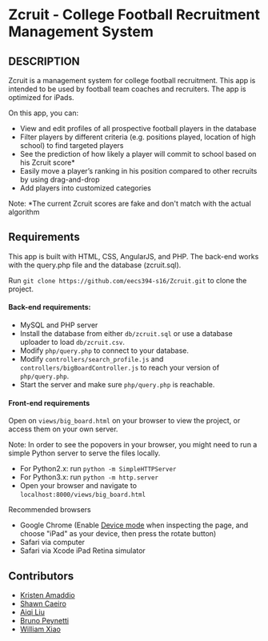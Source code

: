 Zcruit - College Football Recruitment Management System
====================================
## DESCRIPTION
Zcruit is a management system for college football recruitment. This app is intended to be used by football team coaches and recruiters. The app is optimized for iPads. 

On this app, you can:
* View and edit profiles of all prospective football players in the database
* Filter players by different criteria (e.g. positions played, location of high school) to find targeted players
* See the prediction of how likely a player will commit to school based on his Zcruit score*
* Easily move a player’s ranking in his position compared to other recruits by using drag-and-drop
* Add players into customized categories

Note:
*The current Zcruit scores are fake and don't match with the actual algorithm 
## Requirements
This app is built with HTML, CSS, AngularJS, and PHP. The back-end works with the query.php file and the database (zcruit.sql). 

Run `git clone https://github.com/eecs394-s16/Zcruit.git` to clone the project.

#### Back-end requirements:
* MySQL and PHP server 
* Install the database from either `db/zcruit.sql` or use a database uploader to load `db/zcruit.csv`. 
* Modify `php/query.php` to connect to your database.
* Modify `controllers/search_profile.js` and `controllers/bigBoardController.js` to reach your version of `php/query.php`. 
* Start the server and make sure `php/query.php` is reachable.

#### Front-end requirements 

Open on `views/big_board.html` on your browser to view the project, or access them on your own server. 

Note: In order to see the popovers in your browser, you might need to run a simple Python server to serve the files locally.
* For Python2.x: run `python -m SimpleHTTPServer`
* For Python3.x: run `python -m http.server`
* Open your browser and navigate to `localhost:8000/views/big_board.html`

Recommended browsers
* Google Chrome (Enable [Device mode](https://developers.google.com/web/tools/chrome-devtools/iterate/device-mode/?hl=en) when inspecting the page, and choose "iPad" as your device, then press the rotate button)
* Safari via computer
* Safari via Xcode iPad Retina simulator

## Contributors
* [Kristen Amaddio](https://github.com/kmads)
* [Shawn Caeiro](https://github.com/shawncaeiro)
* [Aiqi Liu](http://github.com/aiqiliu)
* [Bruno Peynetti](https://github.com/bpeynetti)
* [William Xiao](https://github.com/PaeP3nguin)

